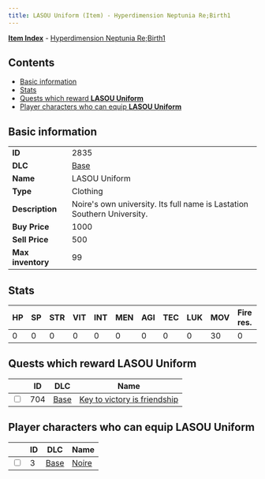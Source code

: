 ```yaml
---
title: LASOU Uniform (Item) - Hyperdimension Neptunia Re;Birth1
---
```


[**Item Index**](/neptunia/rb1/item/index.html) - [Hyperdimension Neptunia Re;Birth1](/neptunia/rb1)

## Contents

- [Basic information](#basic-information)
- [Stats](#stats)
- [Quests which reward **LASOU Uniform**](#quests-which-reward-lasou-uniform)
- [Player characters who can equip **LASOU Uniform**](#player-characters-who-can-equip-lasou-uniform)
## Basic information

|   |   |
| -- | -- |
| **ID** | 2835 |
| **DLC** | [Base](/neptunia/rb1/dlc/1-base.html) |
| **Name** | LASOU Uniform |
| **Type** | Clothing |
| **Description** | Noire's own university. Its full name is Lastation Southern University. |
| **Buy Price** | 1000 |
| **Sell Price** | 500 |
| **Max inventory** | 99 |


## Stats

| HP | SP | STR | VIT | INT | MEN | AGI | TEC | LUK | MOV | Fire res. | Ice res. | Wind res. | Lightning res. |
| -- | -- | --- | --- | --- | --- | --- | --- | --- | --- | --------- | -------- | --------- | -------------- |
| 0 | 0 | 0 | 0 | 0 | 0 | 0 | 0 | 0 | 30 | 0 | 0 | 0 | 0 |


## Quests which reward **LASOU Uniform**

|    | ID | DLC | Name |
| -- | -- | --- | ---- |
| <input type="checkbox" id="rb1-quest-1-704" class="trackbox" /> | 704 | [Base](/neptunia/rb1/dlc/1-base.html) | [Key to victory is friendship](/neptunia/rb1/quest/1-704-key-to-victory-is-friendship.html) |


## Player characters who can equip **LASOU Uniform**

|    | ID | DLC | Name |
| -- | -- | --- | ---- |
| <input type="checkbox" id="rb1-player-1-3" class="trackbox" /> | 3 | [Base](/neptunia/rb1/dlc/1-base.html) | [Noire](/neptunia/rb1/player/1-3-noire.html) |
